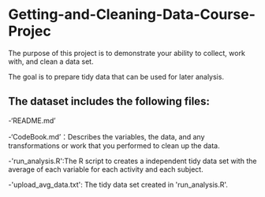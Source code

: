 # Getting-and-Cleaning-Data-Course-Projec
The purpose of this project is to demonstrate your ability to collect, work with, and clean a data set. 

The goal is to prepare tidy data that can be used for later analysis. 

The dataset includes the following files:
-------------------------------------------
-‘README.md’

-‘CodeBook.md’：Describes the variables, the data, and any transformations or work that you performed to clean up the data.

-'run_analysis.R':The R script to creates a independent tidy data set with the average of each variable for each activity and each subject.

-'upload_avg_data.txt': The tidy data set created in 'run_analysis.R'.

